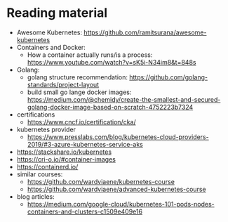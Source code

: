 # Reading material

* Awesome Kubernetes: https://github.com/ramitsurana/awesome-kubernetes
* Containers and Docker:
  * How a container actually runs/is a process: https://www.youtube.com/watch?v=sK5i-N34im8&t=848s
* Golang:
  * golang structure recommendation: https://github.com/golang-standards/project-layout
  * build small go lange docker images: https://medium.com/@chemidy/create-the-smallest-and-secured-golang-docker-image-based-on-scratch-4752223b7324
* certifications
  * https://www.cncf.io/certification/cka/
* kubernetes provider
  * https://www.presslabs.com/blog/kubernetes-cloud-providers-2019/#3-azure-kubernetes-service-aks
* https://stackshare.io/kubernetes
* https://cri-o.io/#container-images
* https://containerd.io/
* similar courses:
  * https://github.com/wardviaene/kubernetes-course
  * https://github.com/wardviaene/advanced-kubernetes-course
* blog articles:
  * https://medium.com/google-cloud/kubernetes-101-pods-nodes-containers-and-clusters-c1509e409e16
